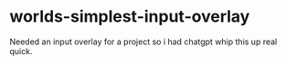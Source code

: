# worlds-simplest-input-overlay
Needed an input overlay for a project so i had chatgpt whip this up real quick.
